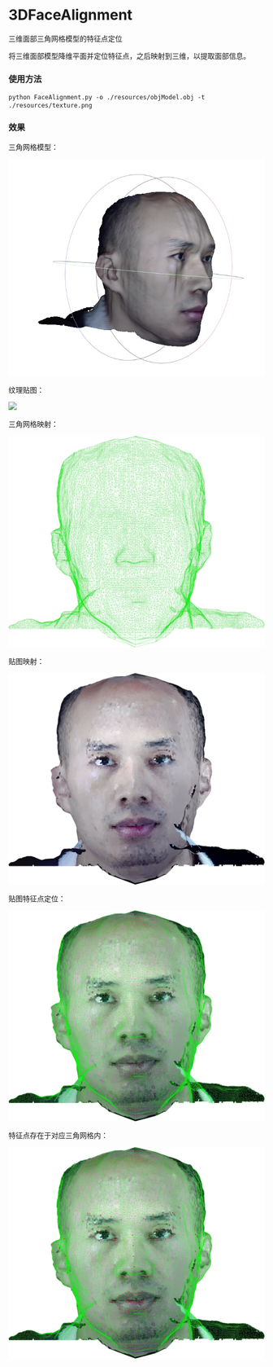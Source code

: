 # 3DFaceAlignment
三维面部三角网格模型的特征点定位



将三维面部模型降维平面并定位特征点，之后映射到三维，以提取面部信息。

### 使用方法

``` shell
python FaceAlignment.py -o ./resources/objModel.obj -t ./resources/texture.png
```

### 效果

三角网格模型：

![](https://github.com/liyanxiangable/3DFaceAlignment/blob/master/resources/SideFace.jpg)

纹理贴图：

![](https://github.com/liyanxiangable/3DFaceAlignment/blob/master/resources/clonedBlur.jpg)

三角网格映射：

![](https://github.com/liyanxiangable/3DFaceAlignment/blob/master/resources/Triangular.jpg)

贴图映射：

![](https://github.com/liyanxiangable/3DFaceAlignment/blob/master/resources/Textured.jpg)

贴图特征点定位：

![](https://github.com/liyanxiangable/3DFaceAlignment/blob/master/resources/TextureCombineTriangle.jpg)

特征点存在于对应三角网格内：

![](https://github.com/liyanxiangable/3DFaceAlignment/blob/master/resources/FaceLandMarked.jpg)
